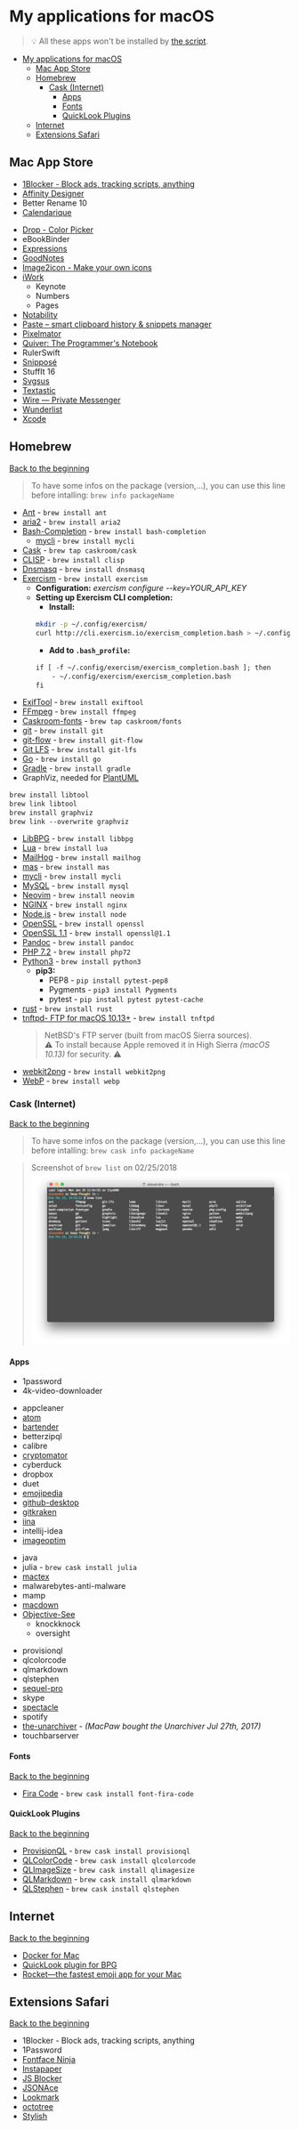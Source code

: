 # My applications for macOS
> 💡 All these apps won't be installed by [the script](../installation%20script/post_install.sh).

<!-- TOC START min:1 max:4 link:true update:true -->
- [My applications for macOS](#my-applications-for-macos)
  - [Mac App Store](#mac-app-store)
  - [Homebrew](#homebrew)
    - [Cask (Internet)](#cask-internet)
      - [Apps](#apps)
      - [Fonts](#fonts)
      - [QuickLook Plugins](#quicklook-plugins)
  - [Internet](#internet)
  - [Extensions Safari](#extensions-safari)

<!-- TOC END -->

## Mac App Store

- [1Blocker - Block ads, tracking scripts, anything](https://1blocker.com)
- [Affinity Designer](https://affinity.serif.com/en-gb/designer/)
- Better Rename 10
- [Calendarique](https://www.imagetasks.com/calendar-widget-for-osx/)
<!--
>- [CloudMounter: encrypt cloud files, save disk space](https://mac.eltima.com/mount-cloud-drive.html)
>-->
- [Drop - Color Picker](http://dropcolorpicker.com)
- eBookBinder
- [Expressions](http://www.apptorium.com/products/expressions)
- [GoodNotes](http://www.goodnotesapp.com)
- [Image2icon - Make your own icons](http://www.img2icnsapp.com)
- [iWork](https://www.apple.com/iwork/)
    - Keynote
    - Numbers
    - Pages
- [Notability](http://gingerlabs.com)
- [Paste – smart clipboard history & snippets manager](http://pasteapp.me)
- [Pixelmator](http://www.pixelmator.com/mac/)
- [Quiver: The Programmer's Notebook](http://happenapps.com)
- RulerSwift
- [Snipposé](http://www.samuelwford.com/snippose)
- StuffIt 16
- [Svgsus](http://www.svgs.us)
- [Textastic](https://www.textasticapp.com/mac.html)
- [Wire — Private Messenger](https://wire.com/en/)
- [Wunderlist](https://www.wunderlist.com)
- [Xcode](https://developer.apple.com/xcode/)

## Homebrew
[Back to the beginning](#my-applications-for-macos)

> To have some infos on the package (version,…), you can use this line before intalling:
> ```brew info packageName```

- [Ant](https://ant.apache.org) - ```brew install ant```
    <!-- > Apache Ant is a Java library and command-line tool whose mission is to drive processes described in build files as targets and extension points dependent upon each other. -->
- [aria2](https://aria2.github.io) - ```brew install aria2```
    <!-- > aria2 is a lightweight multi-protocol & multi-source command-line download utility. It supports HTTP/HTTPS, FTP, SFTP, BitTorrent and Metalink. aria2 can be manipulated via built-in JSON-RPC and XML-RPC interfaces. -->
- [Bash-Completion](https://github.com/scop/bash-completion) - ```brew install bash-completion```
    <!-- > Programmable completion functions for bash -->
    - [mycli](https://www.mycli.net) - ```brew install mycli```
        <!-- > MyCLI is a command line interface for MySQL, MariaDB, and Percona with auto-completion and syntax highlighting. -->
- [Cask](https://caskroom.github.io) - ```brew tap caskroom/cask```
    <!-- > Homebrew-Cask extends Homebrew and brings its elegance, simplicity, and speed to macOS applications and large binaries alike. -->
- [CLISP](http://clisp.org) - ```brew install clisp```
    <!-- > This is GNU CLISP - an ANSI Common Lisp Implementation -->
- [Dnsmasq](http://www.thekelleys.org.uk/dnsmasq/doc.html) - ```brew install dnsmasq```
    <!-- > Dnsmasq provides network infrastructure for small networks: DNS, DHCP, router advertisement and network boot. It is designed to be lightweight and have a small footprint, suitable for resource constrained routers and firewalls. -->
- [Exercism](http://exercism.io) - ```brew install exercism```
    <!-- > Level up your programming skills -->
    - **Configuration:** _exercism configure --key=YOUR_API_KEY_
    - **Setting up Exercism CLI completion:**
        - **Install:**
        ```bash
        mkdir -p ~/.config/exercism/
        curl http://cli.exercism.io/exercism_completion.bash > ~/.config/exercism/exercism_completion.bash
        ```
        - **Add to ```.bash_profile```:**
        ```
        if [ -f ~/.config/exercism/exercism_completion.bash ]; then
            - ~/.config/exercism/exercism_completion.bash
        fi
        ```
- [ExifTool](http://owl.phy.queensu.ca/~phil/exiftool/) - ```brew install exiftool```
    <!-- > Read, Write and Edit Meta Information! -->
- [FFmpeg](https://www.ffmpeg.org) - ```brew install ffmpeg```
    <!-- > FFmpeg is the leading multimedia framework, able to decode, encode, transcode, mux, demux, stream, filter and play pretty much anything that humans and machines have created. -->
- [Caskroom-fonts](https://github.com/caskroom/homebrew-fonts) -  ```brew tap caskroom/fonts```
    <!-- > Caskroom-fonts is a Homebrew Tap which allows you to use the same friendly Homebrew-style CLI workflow for the administration of binary font files on your Mac. -->
- [git](https://git-scm.com) - ```brew install git```
- [git-flow](https://github.com/nvie/gitflow) - ```brew install git-flow```
    <!-- > A collection of Git extensions to provide high-level repository operations for Vincent Driessen's branching model. -->
- [Git LFS](https://git-lfs.github.com) - ```brew install git-lfs```
    <!-- > An open source Git extension for versioning large files -->
- [Go](https://golang.org/) - ```brew install go```
    <!-- > Go is an open source programming language that makes it easy to build simple, reliable, and efficient software. -->
- [Gradle](https://www.gradle.org/) - ```brew install gradle```
    <!-- > Gradle is an open source build automation system that builds upon the concepts of Apache Ant and Apache Maven and introduces a Groovy-based domain-specific language (DSL) instead of the XML form used by Apache Maven for declaring the project configuration. -->
- GraphViz, needed for [PlantUML](http://plantuml.com)
```
brew install libtool
brew link libtool
brew install graphviz
brew link --overwrite graphviz
```
- [LibBPG](https://bellard.org/bpg/) - ```brew install libbpg```
    <!-- > BPG (Better Portable Graphics) is a new image format. -->
- [Lua](http://www.lua.org) - ```brew install lua```
    <!-- > Lua is a powerful, efficient, lightweight, embeddable scripting language. -->
- [MailHog](https://github.com/mailhog/MailHog) - ```brew install mailhog```
    <!-- > Web and API based SMTP testing -->
- [mas](https://github.com/mas-cli/mas) - ```brew install mas```
    <!-- > Mac App Store command line interface -->
- [mycli](https://www.mycli.net) - ```brew install mycli```
	<!-- > MyCLI is a command line interface for MySQL, MariaDB, and Percona with auto-completion and syntax highlighting. -->
- [MySQL](https://www.mysql.com) - ```brew install mysql```
    <!-- > MySQL is an open-source relational database management system (RDBMS). -->
- [Neovim](https://neovim.io) - ```brew install neovim```
    <!-- > Literally the future of vim. -->
- [NGINX](https://nginx.org/) - ```brew install nginx```
    <!-- > NGINX is a web server which can also be used as a reverse proxy, load balancer and HTTP cache. -->
- [Node.js](https://nodejs.org) - ```brew install node```
    <!-- > Node.js® is a JavaScript runtime built on Chrome's V8 JavaScript engine. Node.js uses an event-driven, non-blocking I/O model that makes it lightweight and efficient. -->
- [OpenSSL](https://openssl.org/) - ```brew install openssl```
    <!-- > OpenSSL is a software library for applications that secure communications over computer networks against eavesdropping or need to identify the party at the other end. -->
- [OpenSSL 1.1](https://openssl.org/) - ```brew install openssl@1.1```
    <!-- > Last version of OpenSSL. -->
- [Pandoc](http://pandoc.org) - ```brew install pandoc```
    <!-- > If you need to convert files from one markup format into another, pandoc is your swiss-army knife. -->
- [PHP 7.2](https://secure.php.net) - ```brew install php72```
    <!-- > Last version of PHP, a server-side scripting language designed primarily for web development but also used as a general-purpose programming language. -->
- [Python3](https://www.python.org) - ```brew install python3```
    <!-- > Python is a programming language that lets you work quickly and integrate systems more effectively. -->
    - **pip3:**
        - PEP8 - ```pip install pytest-pep8```
            <!-- > PEP8 is the Style Guide for Python Code. -->
        - Pygments - ```pip3 install Pygments```
            <!-- > Pygments is a syntax highlighting package written in Python. -->
        - pytest - ```pip install pytest pytest-cache```
            <!-- > A testing tool that will give you more flexibility over running your unit tests. -->
- [rust](https://www.rust-lang.org/) - ```brew install rust```
    <!-- > Rust is a systems programming language that runs blazingly fast, prevents segfaults, and guarantees thread safety. -->
- [tnftpd- FTP for macOS 10.13+](https://github.com/Homebrew/homebrew-core/blob/305fd893941f86bb9ec0b3d35c24eca1aa661707/Formula/tnftpd.rb) - ```brew install tnftpd```  
	> NetBSD's FTP server (built from macOS Sierra sources).  
	> ⚠️ To install because Apple removed it in High Sierra _(macOS 10.13)_ for security. ⚠️
- [webkit2png](http://www.paulhammond.org/webkit2png/) - ```brew install webkit2png```
    <!-- > webkit2png is a command line tool that creates screenshots of webpages -->
- [WebP](https://developers.google.com/speed/webp/) - ```brew install webp```
    <!-- > WebP is an image format employing both lossy and lossless compression. It is currently developed by Google, based on technology acquired with the purchase of On2 Technologies. -->

### Cask (Internet)
[Back to the beginning](#my-applications-for-macos)

> To have some infos on the package (version,…), you can use this line before intalling:
> ```brew cask info packageName```

> Screenshot of ```brew list``` on 02/25/2018
![brew list](../brewList.png "brew list")

#### Apps

- 1password
- 4k-video-downloader
<!-- >- angry-ip-scanner -->
- appcleaner
- [atom](https://atom.io)
- [bartender](https://www.macbartender.com)<!-- - [beardedspice](https://beardedspice.github.io) -->
- betterzipql
- calibre
- [cryptomator](https://cryptomator.org)
- cyberduck
- dropbox
- duet
- [emojipedia](https://github.com/gingerbeardman/Emojipedia)
- [github-desktop](http://desktop.github.com)
- [gitkraken](https://www.gitkraken.com)
- [iina](https://lhc70000.github.io/iina/)
- intellij-idea
- [imageoptim](https://imageoptim.com/fr)
<!-- >- [Itsycal](https://www.mowglii.com/itsycal/) -->
- java
- julia - ```brew cask install julia```
- [mactex](https://www.tug.org/mactex/)
- malwarebytes-anti-malware
- mamp
- [macdown](http://macdown.uranusjr.com)<!-- - megasync-->
- [Objective-See](http://objective-see.com)
    <!-- - blockblock -->
    - knockknock
    <!-- - ransomwhere -->
    - oversight
<!-- >- onyx -->
- provisionql
- qlcolorcode
- qlmarkdown
- qlstephen
- [sequel-pro](https://sequelpro.com)
- skype
- [spectacle](https://www.spectacleapp.com)
- spotify
- [the-unarchiver](https://theunarchiver.com) - _(MacPaw bought the Unarchiver Jul 27th, 2017)_
- touchbarserver

#### Fonts
[Back to the beginning](#my-applications-for-macos)

- [Fira Code](https://github.com/tonsky/FiraCode) - ```brew cask install font-fira-code```
    <!-- > A monospaced font with programming ligatures -->

#### QuickLook Plugins
[Back to the beginning](#my-applications-for-macos)

- [ProvisionQL](https://github.com/ealeksandrov/ProvisionQL) - ```brew cask install provisionql```
    <!-- > Preview iOS / macOS app and provision information -->
- [QLColorCode](https://github.com/n8gray/QLColorCode) - ```brew cask install qlcolorcode```
    <!-- > Preview source code files with syntax highlighting -->
- [QLImageSize](https://github.com/Nyx0uf/qlImageSize) - ```brew cask install qlimagesize```
    <!-- > Display the dimensions of an image and its file size in the title bar. It can also preview and generate Finder thumbnails for bpg and WebP. -->
- [QLMarkdown](https://github.com/toland/qlmarkdown) - ```brew cask install qlmarkdown```
    <!-- > Preview Markdown files -->
- [QLStephen](https://github.com/whomwah/qlstephen) - ```brew cask install qlstephen```
    <!-- > Preview plain text files without or with unknown file extension. Example: README, CHANGELOG, index.styl, etc. -->

## Internet
[Back to the beginning](#my-applications-for-macos)

- [Docker for Mac](https://www.docker.com/docker-mac)
- [QuickLook plugin for BPG](https://github.com/Nyx0uf/qlImageSize)
- [Rocket—the fastest emoji app for your Mac](http://matthewpalmer.net/rocket/)

## Extensions Safari
[Back to the beginning](#my-applications-for-macos)

- 1Blocker - Block ads, tracking scripts, anything
- 1Password
- [Fontface Ninja](https://safari-extensions.apple.com/details/?id=com.creaktif.fontfaceninja-6AFG6428MF)
- [Instapaper](https://safari-extensions.apple.com/details/?id=com.instapaper.extension-CAM49M58WK)
- [JS Blocker](https://safari-extensions.apple.com/details/?id=com.toggleable.JavaScriptBlocker5-6S8J5HV3H4)
- [JSONAce](https://safari-extensions.apple.com/details/?id=com.jjlharrison.jsonace-635LU5M475)
- [Lookmark](https://safari-extensions.apple.com/details/?id=io.lookmark.safari.extension-A2MQ7WE8F2)
- [octotree](https://github.com/buunguyen/octotree)
- [Stylish](https://safari-extensions.apple.com/details/?id=com.sobolev.stylish-5555L95H45)
